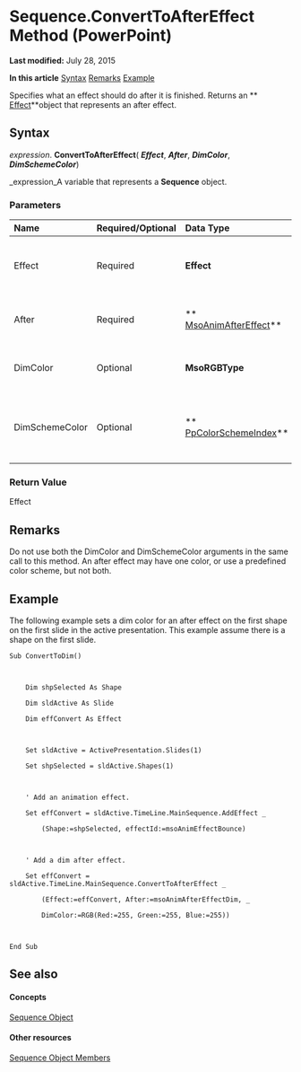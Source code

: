 
# Sequence.ConvertToAfterEffect Method (PowerPoint)

 **Last modified:** July 28, 2015

 **In this article**
 [Syntax](#sectionSection0)
 [Remarks](#sectionSection1)
 [Example](#sectionSection2)


Specifies what an effect should do after it is finished. Returns an  ** [Effect](359ac3da-86cd-8003-d691-349d20fd1777.md)**object that represents an after effect.


## Syntax
<a name="sectionSection0"> </a>

 _expression_. **ConvertToAfterEffect**( **_Effect_**,  **_After_**,  **_DimColor_**,  **_DimSchemeColor_**)

 _expression_A variable that represents a  **Sequence** object.


### Parameters



|**Name**|**Required/Optional**|**Data Type**|**Description**|
|:-----|:-----|:-----|:-----|
|Effect|Required| **Effect**|The effect to which the after effect will be added.|
|After|Required| ** [MsoAnimAfterEffect](f256ae08-29a4-efe5-2402-c212b6fca9a1.md)**|The behavior of the after effect.|
|DimColor|Optional| **MsoRGBType**|A single color to apply the after effect.|
|DimSchemeColor|Optional| ** [PpColorSchemeIndex](1c1c01c5-90ab-6645-35cb-d5e198c40826.md)**|A predefined color scheme to apply to the after effect.|

### Return Value

Effect


## Remarks
<a name="sectionSection1"> </a>

Do not use both the DimColor and DimSchemeColor arguments in the same call to this method. An after effect may have one color, or use a predefined color scheme, but not both.


## Example
<a name="sectionSection2"> </a>

The following example sets a dim color for an after effect on the first shape on the first slide in the active presentation. This example assume there is a shape on the first slide.


```
Sub ConvertToDim()



    Dim shpSelected As Shape

    Dim sldActive As Slide

    Dim effConvert As Effect



    Set sldActive = ActivePresentation.Slides(1)

    Set shpSelected = sldActive.Shapes(1)



    ' Add an animation effect.

    Set effConvert = sldActive.TimeLine.MainSequence.AddEffect _

        (Shape:=shpSelected, effectId:=msoAnimEffectBounce)



    ' Add a dim after effect.

    Set effConvert = sldActive.TimeLine.MainSequence.ConvertToAfterEffect _

        (Effect:=effConvert, After:=msoAnimAfterEffectDim, _

        DimColor:=RGB(Red:=255, Green:=255, Blue:=255))



End Sub
```


## See also
<a name="sectionSection2"> </a>


#### Concepts


 [Sequence Object](37a5224f-2461-b575-acb6-6905bbb5136d.md)
#### Other resources


 [Sequence Object Members](a5c9d652-02af-88e3-234c-a012a6d8d824.md)
